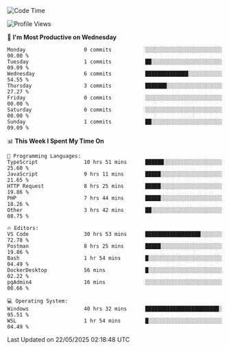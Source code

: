 <!--START_SECTION:waka-->
![Code Time](http://img.shields.io/badge/Code%20Time-5%2C023%20hrs%2029%20mins-blue)

![Profile Views](http://img.shields.io/badge/Profile%20Views-8-blue)

📅 **I'm Most Productive on Wednesday** 

```text
Monday                   0 commits           ░░░░░░░░░░░░░░░░░░░░░░░░░   00.00 % 
Tuesday                  1 commits           ██░░░░░░░░░░░░░░░░░░░░░░░   09.09 % 
Wednesday                6 commits           ██████████████░░░░░░░░░░░   54.55 % 
Thursday                 3 commits           ███████░░░░░░░░░░░░░░░░░░   27.27 % 
Friday                   0 commits           ░░░░░░░░░░░░░░░░░░░░░░░░░   00.00 % 
Saturday                 0 commits           ░░░░░░░░░░░░░░░░░░░░░░░░░   00.00 % 
Sunday                   1 commits           ██░░░░░░░░░░░░░░░░░░░░░░░   09.09 % 
```


📊 **This Week I Spent My Time On** 

```text
💬 Programming Languages: 
TypeScript               10 hrs 51 mins      ██████░░░░░░░░░░░░░░░░░░░   25.60 % 
JavaScript               9 hrs 11 mins       █████░░░░░░░░░░░░░░░░░░░░   21.65 % 
HTTP Request             8 hrs 25 mins       █████░░░░░░░░░░░░░░░░░░░░   19.86 % 
PHP                      7 hrs 44 mins       █████░░░░░░░░░░░░░░░░░░░░   18.26 % 
Other                    3 hrs 42 mins       ██░░░░░░░░░░░░░░░░░░░░░░░   08.75 % 

🔥 Editors: 
VS Code                  30 hrs 53 mins      ██████████████████░░░░░░░   72.78 % 
Postman                  8 hrs 25 mins       █████░░░░░░░░░░░░░░░░░░░░   19.86 % 
Bash                     1 hr 54 mins        █░░░░░░░░░░░░░░░░░░░░░░░░   04.49 % 
DockerDesktop            56 mins             █░░░░░░░░░░░░░░░░░░░░░░░░   02.22 % 
pgAdmin4                 16 mins             ░░░░░░░░░░░░░░░░░░░░░░░░░   00.66 % 

💻 Operating System: 
Windows                  40 hrs 32 mins      ████████████████████████░   95.51 % 
WSL                      1 hr 54 mins        █░░░░░░░░░░░░░░░░░░░░░░░░   04.49 % 
```


 Last Updated on 22/05/2025 02:18:48 UTC
<!--END_SECTION:waka-->
